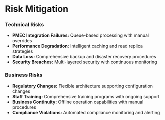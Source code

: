# Risk Mitigation

### Technical Risks
- **PMEC Integration Failures:** Queue-based processing with manual overrides
- **Performance Degradation:** Intelligent caching and read replica strategies
- **Data Loss:** Comprehensive backup and disaster recovery procedures
- **Security Breaches:** Multi-layered security with continuous monitoring

### Business Risks
- **Regulatory Changes:** Flexible architecture supporting configuration changes
- **Staff Training:** Comprehensive training programs with ongoing support
- **Business Continuity:** Offline operation capabilities with manual procedures
- **Compliance Violations:** Automated compliance monitoring and alerting
